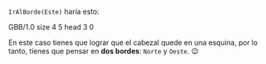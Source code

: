 `IrAlBorde(Este)` haría esto:

<gs-board>   
  GBB/1.0 
  size 4 5 
  head 3 0 
<gs-board>

En este caso tienes que lograr que el cabezal quede en una esquina, por lo tanto, tienes que pensar en **dos bordes**: `Norte` y `Oeste`. :wink: